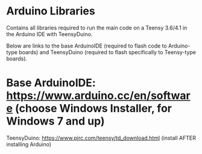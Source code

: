 # Arduino Libraries
Contains all libraries required to run the main code on a Teensy 3.6/4.1 in the Arduino IDE with TeensyDuino.

Below are links to the base ArduinoIDE (required to flash code to Arduino-type boards) and TeensyDuino (required to flash specifically to Teensy-type boards).

# Base ArduinoIDE:  https://www.arduino.cc/en/software (choose Windows Installer, for Windows 7 and up)

TeensyDuino: https://www.pjrc.com/teensy/td_download.html (install AFTER installing Arduino)
